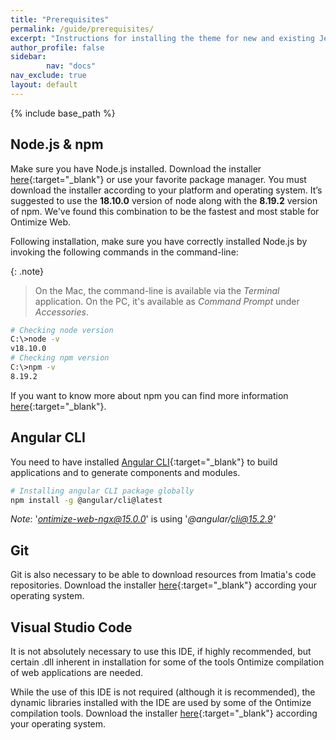 ```yaml
---
title: "Prerequisites"
permalink: /guide/prerequisites/
excerpt: "Instructions for installing the theme for new and existing Jekyll based sites."
author_profile: false
sidebar:
        nav: "docs"
nav_exclude: true
layout: default
---
```


{% include base_path %}

## Node.js & npm ##

Make sure you have Node.js installed. Download the installer [here](http://nodejs.org/){:target="_blank"} or use your favorite package manager. You must download the installer according to your platform and operating system. It’s suggested to use the **18.10.0** version of node along with the **8.19.2** version of npm. We've found this combination to be the fastest and most stable for Ontimize Web.

Following installation, make sure you have correctly installed Node.js by invoking the following commands in the command-line:

{: .note}
>On the Mac, the command-line is available via the *Terminal* application. On the PC, it's available as *Command Prompt* under *Accessories*.

```bash
# Checking node version
C:\>node -v
v18.10.0
# Checking npm version
C:\>npm -v
8.19.2
```

If you want to know more about npm you can find more information [here](https://docs.npmjs.com/getting-started/what-is-npm){:target="_blank"}.

## Angular CLI ##
You need to have installed [Angular CLI](https://cli.angular.io/){:target="_blank"} to build applications and to generate components and modules.

```bash
# Installing angular CLI package globally
npm install -g @angular/cli@latest
```

*Note*: '*ontimize-web-ngx@15.0.0*' is using '*@angular/cli@15.2.9'*

## Git ##

Git is also necessary to be able to download resources from Imatia's code repositories. Download the installer [here](https://git-scm.com/downloads){:target="_blank"} according your operating system.


## Visual Studio Code ##

It is not absolutely necessary to use this IDE, if highly recommended, but certain .dll inherent in installation for some of the tools Ontimize compilation of web applications are needed.

While the use of this IDE is not required (although it is recommended), the dynamic libraries installed with the IDE are used by some of the Ontimize compilation tools. Download the installer [here](https://code.visualstudio.com/download/){:target="_blank"} according your operating system.
